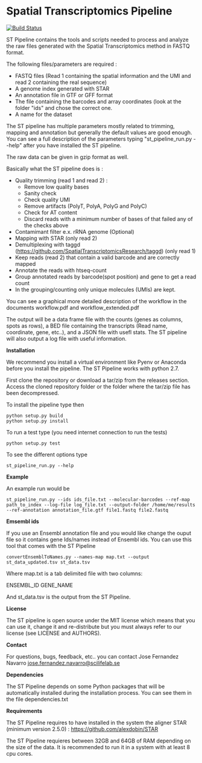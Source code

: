 # Spatial Transcriptomics Pipeline

[![Build Status](https://travis-ci.org/jfnavarro/st_pipeline.svg?branch=master)](https://travis-ci.org/jfnavarro/st_pipeline)

ST Pipeline contains the tools and scripts needed to process and analyze the raw files generated with the Spatial Transcriptomics method in FASTQ format. 

The following files/parameters are required :
- FASTQ files (Read 1 containing the spatial information and the UMI and read 2 containing the real sequence) 
- A genome index generated with STAR 
- An annotation file in GTF or GFF format
- The file containing the barcodes and array coordinates (look at the folder "ids" and chose the correct one. 
- A name for the dataset

The ST pipeline has multiple parameters mostly related to trimming, mapping and annotation but generally the default values are good enough. You can see a full description of the parameters typing "st_pipeline_run.py --help" after you have installed the ST pipeline.

The raw data can be given in gzip format as well. 

Basically what the ST pipeline does is :
- Quality trimming (read 1 and read 2) :
	- Remove low quality bases
	- Sanity check
	- Check quality UMI
	- Remove artifacts (PolyT, PolyA, PolyG and PolyC)
	- Check for AT content
	- Discard reads with a minimum number of bases of that failed any of the checks above
- Contamimant filter e.x. rRNA genome (Optional)
- Mapping with STAR (only read 2)
- Demultiplexing with taggd (https://github.com/SpatialTranscriptomicsResearch/taggd) (only read 1)
- Keep reads (read 2) that contain a valid barcode and are correctly mapped
- Annotate the reads with htseq-count
- Group annotated reads by barcode(spot position) and gene to get a read count
- In the grouping/counting only unique molecules (UMIs) are kept. 

You can see a graphical more detailed description of the workflow in the documents workflow.pdf and workflow_extended.pdf

The output will be a data frame file with the counts (genes as columns, spots as rows),
a BED file containing the transcripts (Read name, coordinate, gene, etc..), and a JSON
file with usefl stats.
The ST pipeline will also output a log file with useful information.

**Installation**

We recommend you install a virtual environment like Pyenv or Anaconda before you install the pipeline. 
The ST Pipeline works with python 2.7.

First clone the repository or download a tar/zip from the releases section. 
Access the cloned repository folder or the folder where the tar/zip file has been decompressed. 

To install the pipeline type then

    python setup.py build
    python setup.py install

To run a test type (you need internet connection to run the tests)

    python setup.py test

To see the different options type 

    st_pipeline_run.py --help
    
**Example**

An example run would be

	st_pipeline_run.py --ids ids_file.txt --molecular-barcodes --ref-map path_to_index --log-file log_file.txt --output-folder /home/me/results --ref-annotation annotation_file.gtf file1.fastq file2.fastq 

**Emsembl ids**

If you use an Ensembl annotation file and you would like change
the ouput file so it contains gene Ids/names instead of Ensembl ids. 
You can use this tool that comes with the ST Pipeline

	convertEnsemblToNames.py --names-map map.txt --output st_data_updated.tsv st_data.tsv
	
Where map.txt is a tab delimited file with two columns:

ENSEMBL_ID	GENE_NAME

And st_data.tsv is the output from the ST Pipeline.

**License**

The ST pipeline is open source under the MIT license which means that you can use it, change it and re-distribute but you must always refer to our license (see LICENSE and AUTHORS).

**Contact**

For questions, bugs, feedback, etc.. you can contact 
Jose Fernandez Navarro <jose.fernandez.navarro@scilifelab.se>

**Dependencies** 

The ST Pipeline depends on some Python packages that will
be automatically installed during the installation process. 
You can see them in the file dependencies.txt

**Requirements**

The ST Pipeline requires to have installed
in the system the aligner STAR (minimum version 2.5.0) :
https://github.com/alexdobin/STAR

The ST Pipeline requieres between
32GB and 64GB of RAM depending
on the size of the data. 
It is recommended to run it
in a system with at least 8 cpu cores. 

